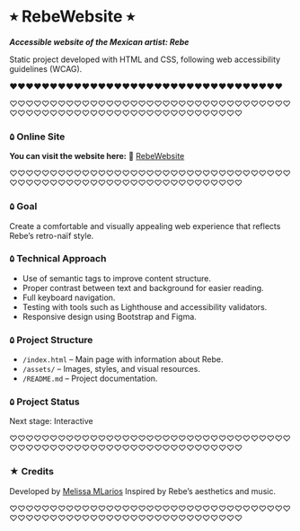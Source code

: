 # ⭒ RebeWebsite ⭒

***Accessible website of the Mexican artist: Rebe***

Static project developed with HTML and CSS,
following web accessibility guidelines (WCAG).

❤❤❤❤❤❤❤❤❤❤❤❤❤❤❤❤❤❤❤❤❤❤❤❤❤❤❤❤❤❤❤❤❤❤

♡♡♡♡♡♡♡♡♡♡♡♡♡♡♡♡♡♡♡♡♡♡♡♡♡♡♡♡♡♡♡♡♡♡♡♡♡♡♡♡♡♡♡♡♡♡♡♡♡♡♡♡♡♡♡♡♡♡♡♡♡♡♡♡

### ۵ Online Site

**You can visit the website here:**
🔗 [RebeWebsite](https://mellr7.github.io/artistRebe-site/)

♡♡♡♡♡♡♡♡♡♡♡♡♡♡♡♡♡♡♡♡♡♡♡♡♡♡♡♡♡♡♡♡♡♡♡♡♡♡♡♡♡♡♡♡♡♡♡♡♡♡♡♡♡♡♡♡♡♡♡♡♡♡♡♡

### ۵ Goal

Create a comfortable and visually appealing web experience that reflects Rebe’s retro-naïf style.

### ۵ Technical Approach

* Use of semantic tags to improve content structure.
* Proper contrast between text and background for easier reading.
* Full keyboard navigation.
* Testing with tools such as Lighthouse and accessibility validators.
* Responsive design using Bootstrap and Figma.

### ۵ Project Structure

* `/index.html` – Main page with information about Rebe.
* `/assets/` – Images, styles, and visual resources.
* `/README.md` – Project documentation.

### ۵ Project Status

Next stage: Interactive

♡♡♡♡♡♡♡♡♡♡♡♡♡♡♡♡♡♡♡♡♡♡♡♡♡♡♡♡♡♡♡♡♡♡♡♡♡♡♡♡♡♡♡♡♡♡♡♡♡♡♡♡♡♡♡♡♡♡♡♡♡♡♡♡

### ★ Credits

Developed by [Melissa MLarios](https://github.com/mellr7)
Inspired by Rebe’s aesthetics and music.

♡♡♡♡♡♡♡♡♡♡♡♡♡♡♡♡♡♡♡♡♡♡♡♡♡♡♡♡♡♡♡♡♡♡♡♡♡♡♡♡♡♡♡♡♡♡♡♡♡♡♡♡♡♡♡♡♡♡♡♡♡♡♡♡
